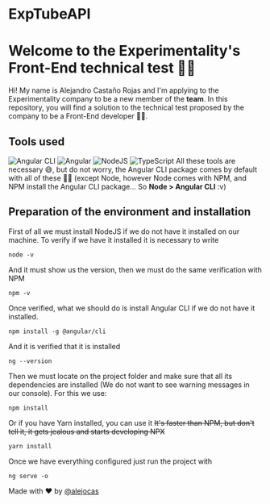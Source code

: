 # ExpTubeAPI
# Welcome to the Experimentality's Front-End technical test 🐱‍👤

Hi! My name is Alejandro Castaño Rojas and I'm applying to the Experimentality company to be a new member of the **team**. In this repository, you will find a solution to the technical test proposed by the company to be a Front-End developer 🐱‍💻.


## Tools used
![Angular CLI](https://img.shields.io/badge/angular--cli-6.1.3-%23cc0000.svg) ![Angular](https://img.shields.io/badge/angular-6-crimson.svg) ![NodeJS](https://img.shields.io/badge/node-8.11.2-green.svg) ![TypeScript](https://img.shields.io/badge/typescript-2.9.2-blue.svg)
All these tools are necessary 😅, but do not worry, the Angular CLI package comes by default with all of these 🐱‍🚀 (except Node, however Node comes with NPM, and NPM install the Angular CLI package... So **Node > Angular CLI** :v)

##   Preparation of the environment and installation

First of all we must install NodeJS if we do not have it installed on our machine. To verify if we have it installed it is necessary to write
```
node -v
```
And it must show us the version, then we must do the same verification with NPM
```
npm -v
```
Once verified, what we should do is install Angular CLI if we do not have it installed.
```
npm install -g @angular/cli
```
And it is verified that it is installed
```
ng --version
```
Then we must locate on the project folder and make sure that all its dependencies are installed (We do not want to see warning messages in our console). For this we use:
```
npm install
```
Or if you have Yarn installed, you can use it ~~It's faster than NPM, but don't tell it, it gets jealous and starts developing NPX~~
```
yarn install
```
Once we have everything configured just run the project with
```
ng serve -o
```

Made with ❤ by [@alejocas](https://github.com/alejocas)